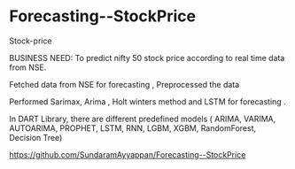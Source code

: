 # Forecasting--StockPrice
Stock-price


BUSINESS NEED: To predict nifty 50 stock price according to real time data from NSE.

Fetched data from NSE for forecasting , Preprocessed the data

Performed Sarimax, Arima , Holt winters method and LSTM for forecasting .

In DART Library, there are different predefined models ( ARIMA, VARIMA, AUTOARIMA, PROPHET, LSTM, RNN, LGBM, XGBM, RandomForest, Decision Tree)

https://github.com/SundaramAyyappan/Forecasting--StockPrice

